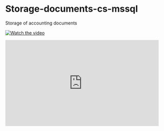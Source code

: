 # Storage-documents-cs-mssql
Storage of accounting documents

[![Watch the video](https://raw.github.com/GabLeRoux/WebMole/master/ressources/WebMole_Youtube_Video.png)](http://youtu.be/vt5fpE0bzSY)

<iframe width="480" height="270" src="https://www.youtube.com/embed/3Xzhj3ivRIE" frameborder="0" allow="autoplay; encrypted-media" allowfullscreen></iframe>
